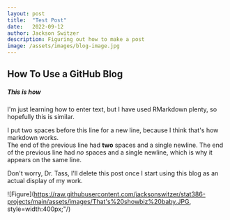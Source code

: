 ```yaml
---
layout: post
title:  "Test Post"
date:   2022-09-12
author: Jackson Switzer
description: Figuring out how to make a post
image: /assets/images/blog-image.jpg
---
```


## How To Use a GitHub Blog

##### This is how

I'm just learning how to enter text, but I have used RMarkdown plenty, so hopefully this is similar.

I put two spaces before this line for a new line, because I think that's how markdown works.  
The end of the previous line had **two** spaces and a single newline.
The end of the previous line had *no* spaces and a single newline, which is why it appears on the same line.

Don't worry, Dr. Tass, I'll delete this post once I start using this blog as an actual display of my work.

![Figure](https://raw.githubusercontent.com/jacksonswitzer/stat386-projects/main/assets/images/That's%20showbiz%20baby.JPG, style=width:400px;"/)
